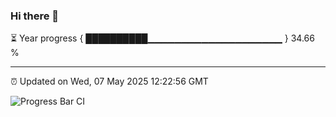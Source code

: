 ### Hi there 👋

⏳ Year progress { ██████████▁▁▁▁▁▁▁▁▁▁▁▁▁▁▁▁▁▁▁▁ } 34.66 %

---

⏰ Updated on Wed, 07 May 2025 12:22:56 GMT

![Progress Bar CI](https://github.com/Shyam-Makwana/GitHub-Actions-Demo/workflows/Progress%20Bar%20CI/badge.svg)
